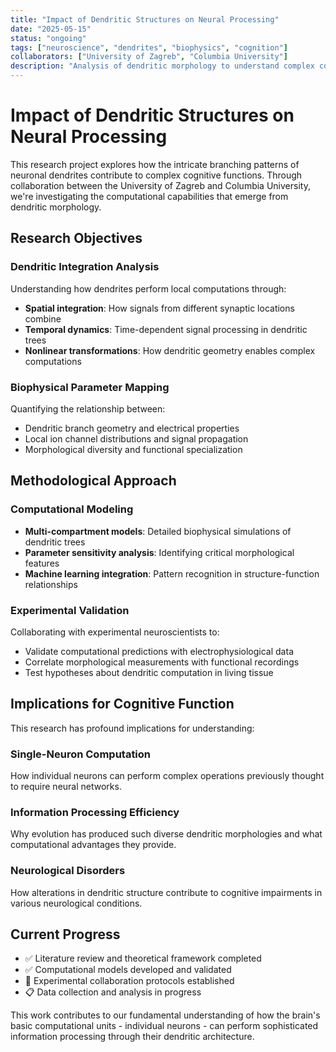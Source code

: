 ```yaml
---
title: "Impact of Dendritic Structures on Neural Processing"
date: "2025-05-15"
status: "ongoing"
tags: ["neuroscience", "dendrites", "biophysics", "cognition"]
collaborators: ["University of Zagreb", "Columbia University"]
description: "Analysis of dendritic morphology to understand complex cognitive functions at the single-neuron level"
---
```


# Impact of Dendritic Structures on Neural Processing

This research project explores how the intricate branching patterns of neuronal dendrites contribute to complex cognitive functions. Through collaboration between the University of Zagreb and Columbia University, we're investigating the computational capabilities that emerge from dendritic morphology.

## Research Objectives

### Dendritic Integration Analysis

Understanding how dendrites perform local computations through:

-   **Spatial integration**: How signals from different synaptic locations combine
-   **Temporal dynamics**: Time-dependent signal processing in dendritic trees
-   **Nonlinear transformations**: How dendritic geometry enables complex computations

### Biophysical Parameter Mapping

Quantifying the relationship between:

-   Dendritic branch geometry and electrical properties
-   Local ion channel distributions and signal propagation
-   Morphological diversity and functional specialization

## Methodological Approach

### Computational Modeling

-   **Multi-compartment models**: Detailed biophysical simulations of dendritic trees
-   **Parameter sensitivity analysis**: Identifying critical morphological features
-   **Machine learning integration**: Pattern recognition in structure-function relationships

### Experimental Validation

Collaborating with experimental neuroscientists to:

-   Validate computational predictions with electrophysiological data
-   Correlate morphological measurements with functional recordings
-   Test hypotheses about dendritic computation in living tissue

## Implications for Cognitive Function

This research has profound implications for understanding:

### Single-Neuron Computation

How individual neurons can perform complex operations previously thought to require neural networks.

### Information Processing Efficiency

Why evolution has produced such diverse dendritic morphologies and what computational advantages they provide.

### Neurological Disorders

How alterations in dendritic structure contribute to cognitive impairments in various neurological conditions.

## Current Progress

-   ✅ Literature review and theoretical framework completed
-   ✅ Computational models developed and validated
-   🔄 Experimental collaboration protocols established
-   📋 Data collection and analysis in progress

This work contributes to our fundamental understanding of how the brain's basic computational units - individual neurons - can perform sophisticated information processing through their dendritic architecture.
